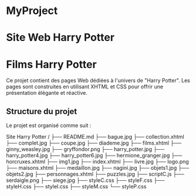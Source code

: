 # MyProject
# Site Web Harry Potter

# Films Harry Potter

Ce projet contient des pages Web dédiées à l'univers de "Harry Potter". Les pages sont construites en utilisant XHTML et CSS pour offrir une présentation élégante et réactive.

## Structure du projet

Le projet est organisé comme suit :

Site Harry Potter /
  ├── README.md
  ├── bague.jpg
  ├── collection.xhtml
  ├── complet.jpg
  ├── coupe.jpg
  ├── diademe.jpg
  ├── films.xhtml
  ├── ginny_weasley.jpg
  ├── gryffondor.png
  ├── harry_potter.jpg
  ├── harry_potter4.jpg
  ├── harry_potter6.jpg
  ├── hermione_granger.jpg
  ├── horcruxes.xhtml
  ├── img1.jpg
  ├── index.xhtml
  ├── livre.jpg
  ├── logo.png
  ├── maisons.xhtml
  ├── medaillon.jpg
  ├── nagini.jpg
  ├── objets1.jpg
  ├── objets2.jpg
  ├── personnages.xhtml
  ├── puzzles.jpg
  ├── scriptC.js
  ├── serdaigle.png
  ├── siege.jpg
  ├── styleC.css
  ├── styleF.css
  ├── styleH.css
  ├── styleI.css
  ├── styleM.css
  └── styleP.css
